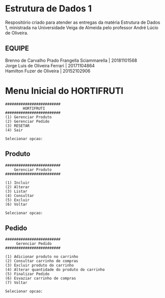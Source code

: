 # Estrutura de Dados 1
Respositório criado para atender as entregas da matéria Estrutura de Dados 1, ministrada na Universidade Veiga de Almeida pelo professor André Lúcio de Oliveira.

## EQUIPE



Brenno de Carvalho Prado Frangella Sciammarella | 20181101568<br>
Jorge Luis de Oliveira Ferrari | 20171104864<br>
Hamilton Fuzer de Oliveira | 20152102906<br>


# Menu Inicial do HORTIFRUTI

```
#########################
        HORTIFRUTI
#########################
(1) Gerenciar Produto
(2) Gerenciar Pedido
(3) RESETAR
(4) Sair

Selecionar opcao:
```

## Produto

```
#########################
    Gerenciar Produto
#########################

(1) Incluir
(2) Alterar
(3) Listar
(4) Consultar
(5) Excluir
(6) Voltar

Selecionar opcao:
```

## Pedido

```
#########################
     Gerenciar Pedido
#########################

(1) Adicionar produto no carrinho
(2) Consultar carrinho de compras
(3) Excluir produto do carrinho
(4) Alterar quantidade do produto do carrinho
(5) Finalizar Pedido
(6) Esvaziar carrinho de compras
(7) Voltar

Selecionar opcao:
```
